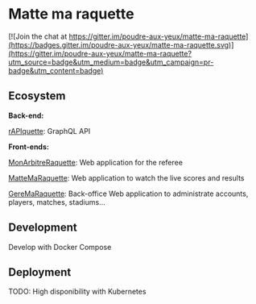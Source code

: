 # Matte ma raquette

[![Join the chat at https://gitter.im/poudre-aux-yeux/matte-ma-raquette](https://badges.gitter.im/poudre-aux-yeux/matte-ma-raquette.svg)](https://gitter.im/poudre-aux-yeux/matte-ma-raquette?utm_source=badge&utm_medium=badge&utm_campaign=pr-badge&utm_content=badge)

## Ecosystem

**Back-end:**

[rAPIquette](https://github.com/poudre-aux-yeux/rapiquette): GraphQL API

**Front-ends:**

[MonArbitreRaquette](https://github.com/poudre-aux-yeux/mon-arbitre-raquette):
Web application for the referee

[MatteMaRaquette](https://github.com/poudre-aux-yeux/ATP_LIVE):
Web application to watch the live scores and results

[GereMaRaquette](https://github.com/poudre-aux-yeux/mon-admin-raquette):
Back-office Web application to administrate accounts, players, matches, stadiums...

## Development

Develop with Docker Compose

## Deployment

TODO: High disponibility with Kubernetes
